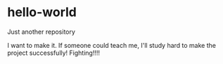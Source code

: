 # hello-world
Just another repository

I want to make it. If someone could teach me, I'll study hard to make the project successfully!
Fighting!!!!
